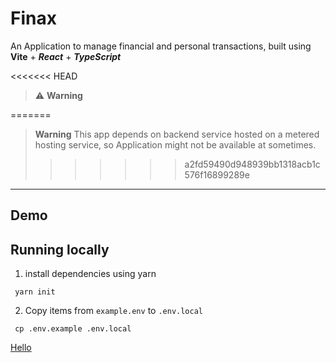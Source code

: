 # **Finax**

An Application to manage financial and personal transactions, built using **Vite** + _**React**_ + _**TypeScript**_

<<<<<<< HEAD
> :warning: **Warning**

=======
> **Warning** 
> This app depends on backend service hosted on a metered hosting service, so Application might not be available at sometimes.
>>>>>>> a2fd59490d948939bb1318acb1c576f16899289e
---

## **Demo**


## Running locally

1. install dependencies using yarn

```
 yarn init
```

2. Copy items from `example.env` to `.env.local`
```
 cp .env.example .env.local
```

[Hello]('https://goggle/com')
